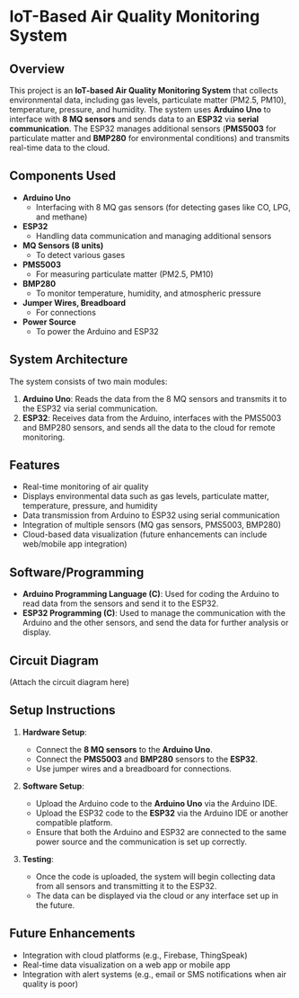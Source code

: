 # IoT-Based Air Quality Monitoring System

## Overview
This project is an **IoT-based Air Quality Monitoring System** that collects environmental data, including gas levels, particulate matter (PM2.5, PM10), temperature, pressure, and humidity. The system uses **Arduino Uno** to interface with **8 MQ sensors** and sends data to an **ESP32** via **serial communication**. The ESP32 manages additional sensors (**PMS5003** for particulate matter and **BMP280** for environmental conditions) and transmits real-time data to the cloud.

## Components Used
- **Arduino Uno**
  - Interfacing with 8 MQ gas sensors (for detecting gases like CO, LPG, and methane)
- **ESP32**
  - Handling data communication and managing additional sensors
- **MQ Sensors (8 units)**
  - To detect various gases
- **PMS5003**
  - For measuring particulate matter (PM2.5, PM10)
- **BMP280**
  - To monitor temperature, humidity, and atmospheric pressure
- **Jumper Wires, Breadboard**
  - For connections
- **Power Source**
  - To power the Arduino and ESP32

## System Architecture
The system consists of two main modules:
1. **Arduino Uno**: Reads the data from the 8 MQ sensors and transmits it to the ESP32 via serial communication.
2. **ESP32**: Receives data from the Arduino, interfaces with the PMS5003 and BMP280 sensors, and sends all the data to the cloud for remote monitoring.

## Features
- Real-time monitoring of air quality
- Displays environmental data such as gas levels, particulate matter, temperature, pressure, and humidity
- Data transmission from Arduino to ESP32 using serial communication
- Integration of multiple sensors (MQ gas sensors, PMS5003, BMP280)
- Cloud-based data visualization (future enhancements can include web/mobile app integration)

## Software/Programming
- **Arduino Programming Language (C)**: Used for coding the Arduino to read data from the sensors and send it to the ESP32.
- **ESP32 Programming (C)**: Used to manage the communication with the Arduino and the other sensors, and send the data for further analysis or display.

## Circuit Diagram
(Attach the circuit diagram here)

## Setup Instructions
1. **Hardware Setup**:
   - Connect the **8 MQ sensors** to the **Arduino Uno**.
   - Connect the **PMS5003** and **BMP280** sensors to the **ESP32**.
   - Use jumper wires and a breadboard for connections.

2. **Software Setup**:
   - Upload the Arduino code to the **Arduino Uno** via the Arduino IDE.
   - Upload the ESP32 code to the **ESP32** via the Arduino IDE or another compatible platform.
   - Ensure that both the Arduino and ESP32 are connected to the same power source and the communication is set up correctly.

3. **Testing**:
   - Once the code is uploaded, the system will begin collecting data from all sensors and transmitting it to the ESP32.
   - The data can be displayed via the cloud or any interface set up in the future.

## Future Enhancements
- Integration with cloud platforms (e.g., Firebase, ThingSpeak)
- Real-time data visualization on a web app or mobile app
- Integration with alert systems (e.g., email or SMS notifications when air quality is poor)



